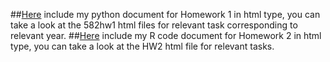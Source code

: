 ##[Here](files) include my python document for Homework 1 in html type, you can take a look at the 582hw1 html files for relevant task corresponding to relevant year.
##[Here](files/HW2_rmd.html) include my R code document for Homework 2 in html type, you can take a look at the HW2 html file for relevant tasks.

